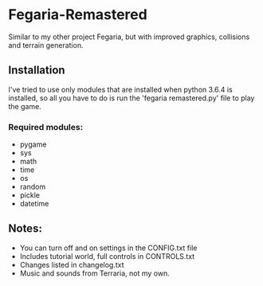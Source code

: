 # Fegaria-Remastered

 Similar to my other project Fegaria, but with improved graphics, collisions and terrain generation. 

## Installation
I've tried to use only modules that are installed when python 3.6.4 
is installed, so all you have to do is run the 'fegaria remastered.py'
file to play the game.
### Required modules: 
- pygame
- sys
- math
- time
- os
- random
- pickle
- datetime

## Notes:
- You can turn off and on settings in the CONFIG.txt file
- Includes tutorial world, full controls in CONTROLS.txt
- Changes listed in changelog.txt
- Music and sounds from Terraria, not my own.
